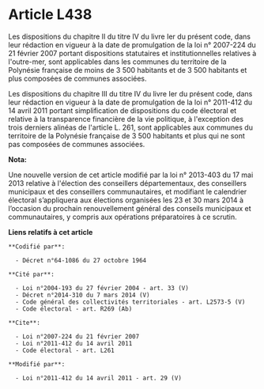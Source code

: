 # Article L438

Les dispositions du chapitre II du titre IV du livre Ier du présent code, dans leur rédaction en vigueur à la date de
promulgation de la loi n° 2007-224 du 21 février 2007 portant dispositions statutaires et institutionnelles relatives à
l'outre-mer, sont applicables dans les communes du territoire de la Polynésie française de moins de 3 500 habitants et de 3
500 habitants et plus composées de communes associées. 

Les dispositions du chapitre III du titre IV du livre Ier du présent code, dans leur rédaction en vigueur à la date de
promulgation de la loi n° 2011-412 du 14 avril 2011 portant simplification de dispositions du code électoral et relative à la
transparence financière de la vie politique, à l'exception des trois derniers alinéas de l'article L. 261, sont applicables
aux communes du territoire de la Polynésie française de 3 500 habitants et plus qui ne sont pas composées de communes
associées.

**Nota:**

Une nouvelle version de cet article modifié par la loi n° 2013-403 du 17 mai 2013 relative à l'élection des conseillers
départementaux, des conseillers municipaux et des conseillers communautaires, et modifiant le calendrier électoral
s’appliquera aux élections organisées les 23 et 30 mars 2014 à l’occasion du prochain renouvellement général des conseils
municipaux et communautaires, y compris aux opérations préparatoires à ce scrutin.

**Liens relatifs à cet article**

	**Codifié par**:

	  - Décret n°64-1086 du 27 octobre 1964

	**Cité par**:

	  - Loi n°2004-193 du 27 février 2004 - art. 33 (V)
	  - Décret n°2014-310 du 7 mars 2014 (V)
	  - Code général des collectivités territoriales - art. L2573-5 (V)
	  - Code électoral - art. R269 (Ab)

	**Cite**:

	  - Loi n°2007-224 du 21 février 2007
	  - Loi n°2011-412 du 14 avril 2011
	  - Code électoral - art. L261

	**Modifié par**:

	  - Loi n°2011-412 du 14 avril 2011 - art. 29 (V)
